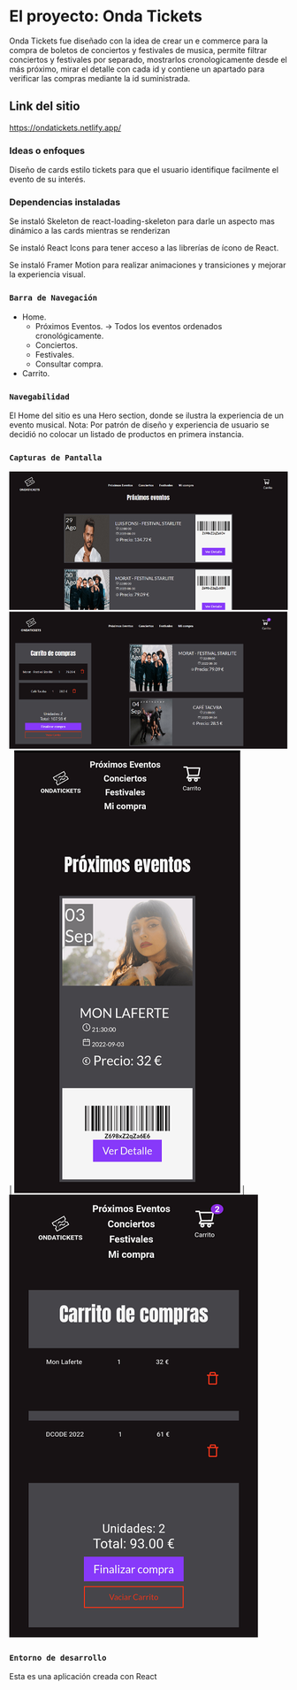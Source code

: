 # El proyecto: Onda Tickets

Onda Tickets fue diseñado con la idea de crear un e commerce para la compra de boletos de conciertos y festivales de musica, permite filtrar conciertos y festivales por separado, mostrarlos cronologicamente desde el más próximo, mirar el detalle con cada id y contiene un apartado para verificar las compras mediante la id suministrada.

## Link del sitio
https://ondatickets.netlify.app/
### Ideas o enfoques
Diseño de cards estilo tickets para que el usuario identifique facilmente el evento de su interés. 

### Dependencias instaladas
Se instaló Skeleton de react-loading-skeleton para darle un aspecto mas dinámico a las cards mientras se renderizan

Se instaló React Icons para tener acceso a las librerías de ícono de React.

Se instaló Framer Motion para realizar animaciones y transiciones y mejorar la experiencia visual. 

### `Barra de Navegación`

- Home.
  - Próximos Eventos.
  -> Todos los eventos ordenados cronológicamente.
  - Conciertos.
  - Festivales.
  - Consultar compra.
- Carrito.

### `Navegabilidad`

El Home del sitio es una Hero section, donde se ilustra la experiencia de un evento musical. 
Nota: Por patrón de diseño y experiencia de usuario se decidió no colocar un listado de productos en primera instancia.



### `Capturas de Pantalla`

![Listado de Eventos](/public/CapturaEventos.PNG)
![Carrito de compras](/public/CapturaCarrito.PNG)
| ![Listado de Eventos Mobile](/public/MobileEventos.png) | ![Carrito de compras Mobile](/public/MobileCarrito.png)





### `Entorno de desarrollo`
Esta es una aplicación creada con React

